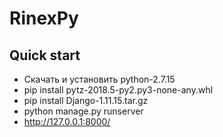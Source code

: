# RinexPy
## Quick start
- Скачать и установить python-2.7.15
- pip install pytz-2018.5-py2.py3-none-any.whl
- pip install Django-1.11.15.tar.gz
- python manage.py runserver
- http://127.0.0.1:8000/
